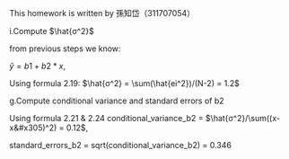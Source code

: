 This homework is written by 孫知岱（311707054）

i.Compute $\hat{σ^2}$

from previous steps we know:

$\hat{y} = b1+b2*x$, 


Using formula 2.19:
$\hat{σ^2} = \sum(\hat{ei^2})/(N-2) = 1.2$

g.Compute conditional variance and standard errors of b2

Using formula 2.21 & 2.24
conditional_variance_b2 = $\hat{σ^2}/\sum((x-x&#x305)^2) = 0.12$, 

standard_errors_b2 = sqrt(conditional_variance_b2) = 0.346

